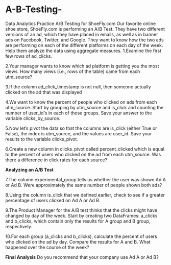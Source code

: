 # A-B-Testing-
Data Analytics Practice
A/B Testing for ShoeFly.com
Our favorite online shoe store, ShoeFly.com is performing an A/B Test. They have two different versions of an ad, which they have placed in emails, as well as in banner ads on Facebook, Twitter, and Google. They want to know how the two ads are performing on each of the different platforms on each day of the week. Help them analyze the data using aggregate measures.
1.Examine the first few rows of ad_clicks.
 
2.Your manager wants to know which ad platform is getting you the most views.
  How many views (i.e., rows of the table) came from each utm_source?
  
3.If the column ad_click_timestamp is not null, then someone actually clicked on the ad that was displayed

4.We want to know the percent of people who clicked on ads from each utm_source.
  Start by grouping by utm_source and is_click and counting the number of user_id‘s in each of those groups. Save your answer to the variable clicks_by_source.

5.Now let’s pivot the data so that the columns are is_click (either True or False), the index is utm_source, and the values are user_id.
  Save your results to the variable clicks_pivot.

6.Create a new column in clicks_pivot called percent_clicked which is equal to the percent of users who clicked on the ad from each utm_source.
Was there a difference in click rates for each source?

**Analyzing an A/B Test**

7.The column experimental_group tells us whether the user was shown Ad A or Ad B.
  Were approximately the same number of people shown both ads?
  
8.Using the column is_click that we defined earlier, check to see if a greater percentage of users clicked on Ad A or Ad B.

9.The Product Manager for the A/B test thinks that the clicks might have changed by day of the week.
  Start by creating two DataFrames: a_clicks and b_clicks, which contain only the results for A group and B group, respectively.

10.For each group (a_clicks and b_clicks), calculate the percent of users who clicked on the ad by day.
  Compare the results for A and B. What happened over the course of the week?

**Final Analysis**
Do you recommend that your company use Ad A or Ad B?

